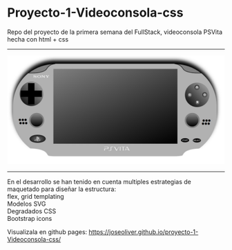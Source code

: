 # Proyecto-1-Videoconsola-css

Repo del proyecto de la primera semana del FullStack, videoconsola PSVita hecha con html + css  

***
![Image text](/assets/Screenshot.jpg)
***

En el desarrollo se han tenido en cuenta multiples estrategias de maquetado para diseñar la estructura:  
flex, grid templating  
Modelos SVG  
Degradados CSS  
Bootstrap icons

Visualizala en github pages:
https://joseoliver.github.io/proyecto-1-Videoconsola-css/
